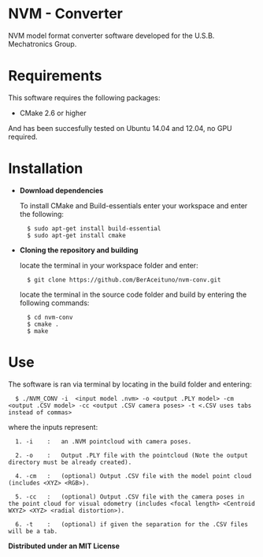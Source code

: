 # NVM - Converter
NVM model format converter software developed for the U.S.B. Mechatronics Group.

# Requirements

This software requires the following packages:

- CMake 2.6 or higher

And has been succesfully tested on Ubuntu 14.04 and 12.04, no GPU required.

# Installation

* **Download dependencies**

  To install CMake and Build-essentials enter your workspace and enter the following:
  
  ```
    $ sudo apt-get install build-essential
    $ sudo apt-get install cmake
  ```

* **Cloning the repository and building**

  locate the terminal in your workspace folder and enter:
  
  ```
    $ git clone https://github.com/BerAceituno/nvm-conv.git
  ```
  
  locate the terminal in the source code folder and build by entering the following commands:
  
  ```
    $ cd nvm-conv
    $ cmake . 
    $ make
  ```

# Use

The software is ran via terminal by locating in the build folder and entering:

```
  $ ./NVM_CONV -i  <input model .nvm> -o <output .PLY model> -cm <output .CSV model> -cc <output .CSV camera poses> -t <.CSV uses tabs instead of commas>
```

where the inputs represent:
```
  1. -i    :   an .NVM pointcloud with camera poses.
  
  2. -o    :   Output .PLY file with the pointcloud (Note the output directory must be already created).
  
  4. -cm   :   (optional) Output .CSV file with the model point cloud (includes <XYZ> <RGB>).
  
  5. -cc   :   (optional) Output .CSV file with the camera poses in the point cloud for visual odometry (includes <focal length> <Centroid WXYZ> <XYZ> <radial distortion>). 

  6. -t    :   (optional) if given the separation for the .CSV files will be a tab.
```

**Distributed under an MIT License**
